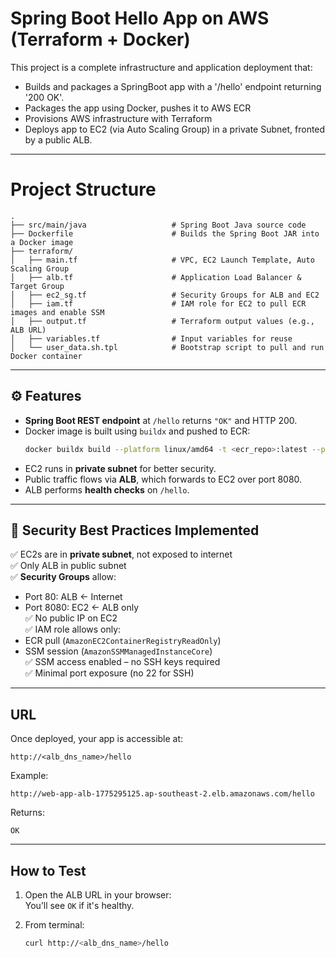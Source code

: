 
# Spring Boot Hello App on AWS (Terraform + Docker)

This project is a complete infrastructure and application deployment that:
- Builds and packages a SpringBoot app with a '/hello' endpoint returning '200 OK'.
- Packages the app using Docker, pushes it to AWS ECR
- Provisions AWS infrastructure with Terraform
- Deploys app to EC2 (via Auto Scaling Group) in a private Subnet, fronted by a public ALB.

---


# Project Structure

```
.
├── src/main/java                   # Spring Boot Java source code
├── Dockerfile                      # Builds the Spring Boot JAR into a Docker image
├── terraform/
│   ├── main.tf                     # VPC, EC2 Launch Template, Auto Scaling Group
│   ├── alb.tf                      # Application Load Balancer & Target Group
│   ├── ec2_sg.tf                   # Security Groups for ALB and EC2
│   ├── iam.tf                      # IAM role for EC2 to pull ECR images and enable SSM
│   ├── output.tf                   # Terraform output values (e.g., ALB URL)
│   ├── variables.tf                # Input variables for reuse
│   └── user_data.sh.tpl            # Bootstrap script to pull and run Docker container
```

---

## ⚙️ Features

- **Spring Boot REST endpoint** at `/hello` returns `"OK"` and HTTP 200.
- Docker image is built using `buildx` and pushed to ECR:
  ```bash
  docker buildx build --platform linux/amd64 -t <ecr_repo>:latest --push .
  ```
- EC2 runs in **private subnet** for better security.
- Public traffic flows via **ALB**, which forwards to EC2 over port 8080.
- ALB performs **health checks** on `/hello`.

---

## 🔐 Security Best Practices Implemented

✅ EC2s are in **private subnet**, not exposed to internet  
✅ Only ALB in public subnet  
✅ **Security Groups** allow:
- Port 80: ALB ← Internet
- Port 8080: EC2 ← ALB only  
✅ No public IP on EC2  
✅ IAM role allows only:
- ECR pull (`AmazonEC2ContainerRegistryReadOnly`)
- SSM session (`AmazonSSMManagedInstanceCore`)  
✅ SSM access enabled – no SSH keys required  
✅ Minimal port exposure (no 22 for SSH)

---

## URL

Once deployed, your app is accessible at:

```
http://<alb_dns_name>/hello
```

Example:
```
http://web-app-alb-1775295125.ap-southeast-2.elb.amazonaws.com/hello
```

Returns:
```
OK
```

---

## How to Test

1. Open the ALB URL in your browser:  
   You’ll see `OK` if it's healthy.

2. From terminal:
   ```bash
   curl http://<alb_dns_name>/hello
   ```
